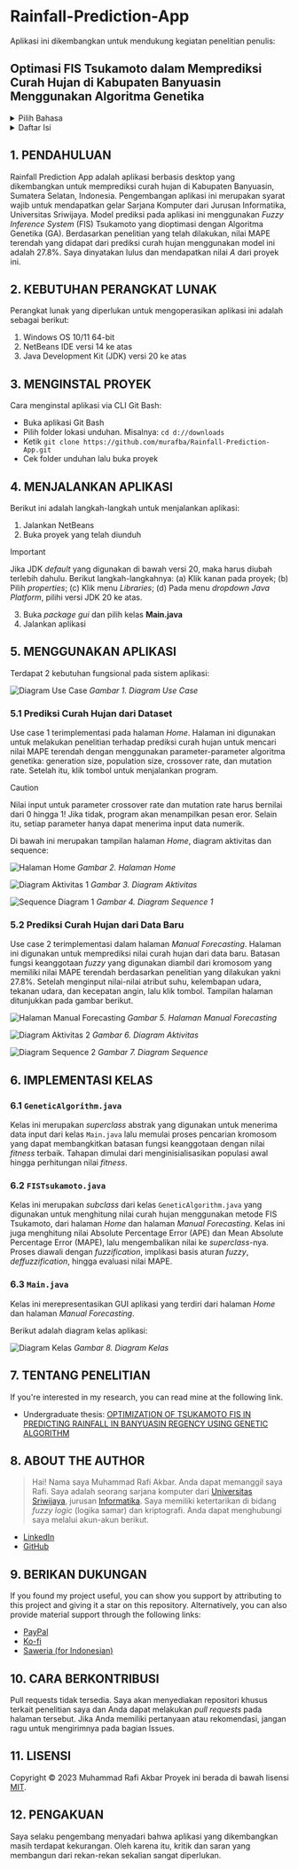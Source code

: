 # Rainfall-Prediction-App

Aplikasi ini dikembangkan untuk mendukung kegiatan penelitian penulis:
## Optimasi FIS Tsukamoto dalam Memprediksi Curah Hujan di Kabupaten Banyuasin Menggunakan Algoritma Genetika

<details>
  <summary>Pilih Bahasa</summary>
  <ul>
    <li>
      <a href="https://github.com/murafba/Rainfall-Prediction-App/blob/main/README-Indonesian.md">Bahasa Indonesia</a>
    </li>
    <li>
      <a href="https://github.com/murafba/Rainfall-Prediction-App/blob/main/README.md">English</a>
    </li>
  </ul>
</details>

<details>
  <summary>Daftar Isi</summary>
  <ul>
    <li>
      <a href="https://github.com/murafba/Rainfall-Prediction-App/blob/main/README-Indonesian.md#1-pendahuluan">1. PENDAHULUAN</a>
    </li>
    <li>
      <a href="https://github.com/murafba/Rainfall-Prediction-App/blob/main/README-Indonesian.md#2-kebutuhan-perangkat-lunak">2. KEBUTUHAN PERANGKAT LUNAK</a>
    </li>
    <li>
      <a href="https://github.com/murafba/Rainfall-Prediction-App/blob/main/README-Indonesian.md#3-menginstal-proyek">3. MENGINSTAL PROYEK</a>
    </li>
    <li>
      <a href="https://github.com/murafba/Rainfall-Prediction-App/blob/main/README-Indonesian.md#4-menjalankan-aplikasi">4. MENJALANKAN APLIKASI</a>
    </li>
    <li>
      <a href="https://github.com/murafba/Rainfall-Prediction-App/blob/main/README-Indonesian.md#5-menggunakan-aplikasi">5. MENGGUNAKAN APLIKASI</a>
      <ul>
        <li><a href="https://github.com/murafba/Rainfall-Prediction-App/blob/main/README-Indonesian.md#51-prediksi-curah-hujan-dari-dataset">5.1 Prediksi Curah Hujan dari Dataset</a></li>
        <li><a href="https://github.com/murafba/Rainfall-Prediction-App/blob/main/README-Indonesian.md#52-prediksi-curah-hujan-dari-data-baru">5.2 Prediksi Curah Hujan dari Data Baru</a></li>
      </ul>
    </li>
    <li>
      <a href="https://github.com/murafba/Rainfall-Prediction-App/blob/main/README-Indonesian.md#6-implementasi-kelas">6. IMPLEMENTASI KELAS</a>
      <ul>
        <li><a href="https://github.com/murafba/Rainfall-Prediction-App/blob/main/README-Indonesian.md#61-geneticalgorithmjava">6.1 GeneticAlgorithm.java</a></li>
        <li><a href="https://github.com/murafba/Rainfall-Prediction-App/blob/main/README-Indonesian.md#62-fistsukamotojava">6.2 FISTsukamoto.java</a></li>
        <li><a href="https://github.com/murafba/Rainfall-Prediction-App/blob/main/README-Indonesian.md#63-mainjava">6.3 Main.java</a></li>
      </ul>
    </li>
    <li>
      <a href="https://github.com/murafba/Rainfall-Prediction-App/blob/main/README-Indonesian.md#7-tentang-penelitian">7. TENTANG PENELITIAN</a>
    </li>
    <li>
      <a href="https://github.com/murafba/Rainfall-Prediction-App/blob/main/README-Indonesian.md#8-tentang-penulis">8. TENTANG PENULIS</a>
    </li>
    <li>
      <a href="https://github.com/murafba/Rainfall-Prediction-App/blob/main/README-Indonesian.md#9-berikan-dukungan">9. BERIKAN DUKUNGAN</a>
    </li>
    <li>
      <a href="https://github.com/murafba/Rainfall-Prediction-App/blob/main/README-Indonesian.md#10-cara-berkontribusi">10. CARA BERKONTRIBUSI</a>
    </li>
    <li>
      <a href="https://github.com/murafba/Rainfall-Prediction-App/blob/main/README-Indonesian.md#11-lisensi">11. LISENSI</a>
    </li>
    <li>
      <a href="https://github.com/murafba/Rainfall-Prediction-App/blob/main/README-Indonesian.md#12-pengakuan">12. PENGAKUAN</a>
    </li>
  </ul>
</details>


## 1. PENDAHULUAN
Rainfall Prediction App adalah aplikasi berbasis desktop yang dikembangkan untuk memprediksi curah hujan di Kabupaten Banyuasin, Sumatera Selatan, Indonesia. Pengembangan aplikasi ini merupakan syarat wajib untuk mendapatkan gelar Sarjana Komputer dari Jurusan Informatika, Universitas Sriwijaya. Model prediksi pada aplikasi ini menggunakan *Fuzzy Inference System* (FIS) Tsukamoto yang dioptimasi dengan Algoritma Genetika (GA). Berdasarkan penelitian yang telah dilakukan, nilai MAPE terendah yang didapat dari prediksi curah hujan menggunakan model ini adalah 27.8%. Saya dinyatakan lulus dan mendapatkan nilai *A* dari proyek ini.


## 2. KEBUTUHAN PERANGKAT LUNAK
Perangkat lunak yang diperlukan untuk mengoperasikan aplikasi ini adalah sebagai berikut:
1. Windows OS 10/11 64-bit
2. NetBeans IDE versi 14 ke atas
3. Java Development Kit (JDK) versi 20 ke atas


## 3. MENGINSTAL PROYEK
Cara menginstal aplikasi via CLI Git Bash:
+ Buka aplikasi Git Bash
+ Pilih folder lokasi unduhan. Misalnya: `cd d://downloads`
+ Ketik `git clone https://github.com/murafba/Rainfall-Prediction-App.git`
+ Cek folder unduhan lalu buka proyek


## 4. MENJALANKAN APLIKASI
Berikut ini adalah langkah-langkah untuk menjalankan aplikasi:
1. Jalankan NetBeans
2. Buka proyek yang telah diunduh
> [!IMPORTANT]
> Jika JDK *default* yang digunakan di bawah versi 20, maka harus diubah terlebih dahulu. Berikut langkah-langkahnya:
> (a) Klik kanan pada proyek;
> (b) Pilih *properties*;
> (c) Klik menu *Libraries*;
> (d) Pada menu *dropdown* *Java Platform*, pilihi versi JDK 20 ke atas.
3. Buka *package* *gui* dan pilih kelas **Main.java**
4. Jalankan aplikasi


## 5. MENGGUNAKAN APLIKASI
Terdapat 2 kebutuhan fungsional pada sistem aplikasi:

![Diagram Use Case](https://github.com/murafba/Rainfall-Prediction-App/blob/main/src/gui/Use%20Case%20Diagram%20-%20Bahasa.drawio.png?raw=true "Usecase Diagram")
*Gambar 1. Diagram Use Case*

### 5.1 Prediksi Curah Hujan dari Dataset
Use case 1 terimplementasi pada halaman *Home*. Halaman ini digunakan untuk melakukan penelitian terhadap prediksi curah hujan untuk mencari nilai MAPE terendah dengan menggunakan parameter-parameter algoritma genetika: generation size, population size, crossover rate, dan mutation rate. Setelah itu, klik tombol untuk menjalankan program.

> [!CAUTION]
> Nilai input untuk parameter crossover rate dan mutation rate harus bernilai dari 0 hingga 1! Jika tidak, program akan menampilkan pesan eror. Selain itu, setiap parameter hanya dapat menerima input data numerik.

Di bawah ini merupakan tampilan halaman *Home*, diagram aktivitas dan sequence:

![Halaman Home](https://github.com/murafba/Rainfall-Prediction-App/blob/main/src/gui/Screenshot%202023-12-28%20224822.png?raw=true "Halaman Home")
*Gambar 2. Halaman Home*

![Diagram Aktivitas 1](https://github.com/murafba/Rainfall-Prediction-App/blob/main/src/gui/Activity%20Diagram%201%20-%20Indonesia.drawio.png?raw=true "Diagram Aktivitas 1")
*Gambar 3. Diagram Aktivitas*

![Sequence Diagram 1](https://github.com/murafba/Rainfall-Prediction-App/blob/main/src/gui/Diagram%20Sequence%20Prediksi%20Curah%20hujan%20dari%20Data%20Set.drawio.png?raw=true "Diagram Sequence 1")
*Gambar 4. Diagram Sequence 1*

### 5.2 Prediksi Curah Hujan dari Data Baru
Use case 2 terimplementasi dalam halaman *Manual Forecasting*. Halaman ini digunakan untuk memprediksi nilai curah hujan dari data baru. Batasan fungsi keanggotaan *fuzzy* yang digunakan diambil dari kromosom yang memiliki nilai MAPE terendah berdasarkan penelitian yang dilakukan yakni 27.8%. Setelah menginput nilai-nilai atribut suhu, kelembapan udara, tekanan udara, dan kecepatan angin, lalu klik tombol. Tampilan halaman ditunjukkan pada gambar berikut.

![Halaman Manual Forecasting](https://github.com/murafba/Rainfall-Prediction-App/blob/main/src/gui/Screenshot%202023-12-29%20232823.png?raw=true "Halaman Manual Forecasting")
*Gambar 5. Halaman Manual Forecasting*

![Diagram Aktivitas 2](https://github.com/murafba/Rainfall-Prediction-App/blob/main/src/gui/Activity%20Diagram%202%20-%20Indonesia.drawio.png?raw=true "Diagram Aktivitas 2")
*Gambar 6. Diagram Aktivitas*

![Diagram Sequence 2](https://github.com/murafba/Rainfall-Prediction-App/blob/main/src/gui/Diagram%20Sequence%20Prediksi%20Curah%20hujan%20dari%20Data%20Baru.drawio.png?raw=true "Sequence Diagram 2")
*Gambar 7. Diagram Sequence*


## 6. IMPLEMENTASI KELAS

### 6.1 `GeneticAlgorithm.java`
Kelas ini merupakan *superclass* abstrak yang digunakan untuk menerima data input dari kelas `Main.java` lalu memulai proses pencarian kromosom yang dapat membangkitkan batasan fungsi keanggotaan dengan nilai *fitness* terbaik. Tahapan dimulai dari menginisialisasikan populasi awal hingga perhitungan nilai *fitness*.

### 6.2 `FISTsukamoto.java`
Kelas ini merupakan *subclass* dari kelas `GeneticAlgorithm.java` yang digunakan untuk menghitung nilai curah hujan menggunakan metode FIS Tsukamoto, dari halaman *Home* dan halaman *Manual Forecasting*. Kelas ini juga menghitung nilai Absolute Percentage Error (APE) dan Mean Absolute Percentage Error (MAPE), lalu mengembalikan nilai ke *superclass*-nya. Proses diawali dengan *fuzzification*, implikasi basis aturan *fuzzy*, *deffuzzification*, hingga evaluasi nilai MAPE.

### 6.3 `Main.java`
Kelas ini merepresentasikan GUI aplikasi yang terdiri dari halaman *Home* dan halaman *Manual Forecasting*.

Berikut adalah diagram kelas aplikasi:

![Diagram Kelas](https://github.com/murafba/Rainfall-Prediction-App/blob/main/src/gui/Diagram%20Kelas.drawio.png?raw=true "Diagram Kelas")
*Gambar 8. Diagram Kelas*


## 7. TENTANG PENELITIAN
If you're interested in my research, you can read mine at the following link.
- Undergraduate thesis: [OPTIMIZATION OF TSUKAMOTO FIS IN PREDICTING RAINFALL IN BANYUASIN REGENCY USING GENETIC ALGORITHM](http://repository.unsri.ac.id/137165/)


## 8. ABOUT THE AUTHOR
> Hai! Nama saya Muhammad Rafi Akbar. Anda dapat memanggil saya Rafi. Saya adalah seorang sarjana komputer dari [Universitas Sriwijaya](https://unsri.ac.id), jurusan [Informatika](https://if.ilkom.unsri.ac.id). Saya memiliki ketertarikan di bidang *fuzzy logic* (logika samar) dan kriptografi. Anda dapat menghubungi saya melalui akun-akun berikut.
- [LinkedIn](https://linkedin.com/in/murafba)
- [GitHub](https://github.com/murafba)


## 9. BERIKAN DUKUNGAN
If you found my project useful, you can show you support by attributing to this project and giving it a star on this repository. Alternatively, you can also provide material support through the following links:
- [PayPal](https://paypal.me/murafba)
- [Ko-fi](https://ko-fi.com/murafba)
- [Saweria (for Indonesian)](https://saweria.co/murafba)


## 10. CARA BERKONTRIBUSI
Pull requests tidak tersedia. Saya akan menyediakan repositori khusus terkait penelitian saya dan Anda dapat melakukan *pull requests* pada halaman tersebut. Jika Anda memiliki pertanyaan atau rekomendasi, jangan ragu untuk mengirimnya pada bagian Issues.


## 11. LISENSI
Copyright &copy; 2023 Muhammad Rafi Akbar
Proyek ini berada di bawah lisensi [MIT](https://github.com/murafba/Rainfall-Prediction-App/blob/main/LICENSE).


## 12. PENGAKUAN
Saya selaku pengembang menyadari bahwa aplikasi yang dikembangkan masih terdapat kekurangan. Oleh karena itu, kritik dan saran yang membangun dari rekan-rekan sekalian sangat diperlukan.
